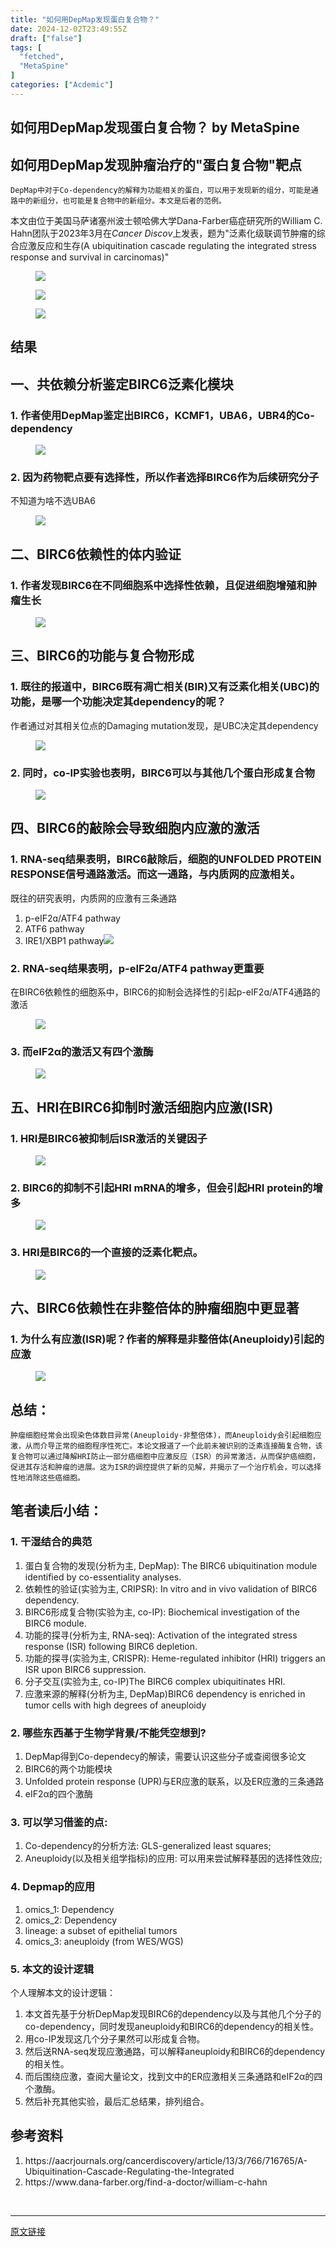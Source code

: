 ```yaml
---
title: "如何用DepMap发现蛋白复合物？"
date: 2024-12-02T23:49:55Z
draft: ["false"]
tags: [
  "fetched",
  "MetaSpine"
]
categories: ["Acdemic"]
---
```

如何用DepMap发现蛋白复合物？ by MetaSpine
------
<div><section data-tool="mdnice编辑器" data-website="https://www.mdnice.com"><h1 data-tool="mdnice编辑器"><span></span><span>如何用DepMap发现肿瘤治疗的"蛋白复合物"靶点</span><span></span></h1><p data-tool="mdnice编辑器"><code>DepMap中对于Co-dependency的解释为功能相关的蛋白，可以用于发现新的组分，可能是通路中的新组分，也可能是复合物中的新组分。本文是后者的范例。</code></p><p data-tool="mdnice编辑器">本文由位于美国马萨诸塞州波士顿哈佛大学Dana-Farber癌症研究所的William C. Hahn团队于2023年3月在<em>Cancer Discov</em>上发表，题为"泛素化级联调节肿瘤的综合应激反应和生存(A ubiquitination cascade regulating the integrated stress response and survival in carcinomas)"</p><figure data-tool="mdnice编辑器"><img data-imgfileid="100001187" data-ratio="0.29907407407407405" data-src="https://mmbiz.qpic.cn/sz_mmbiz_jpg/k5tBakZAsaT7fPCbiajUWJJvNLdnVibeQgia4c5ejYxxSAA1AYJrzOia75V91rSbqUkuCctLog0FLKJgEAWoibKegXg/640?wx_fmt=jpeg&amp;from=appmsg" data-type="jpeg" data-w="1080" src="https://mmbiz.qpic.cn/sz_mmbiz_jpg/k5tBakZAsaT7fPCbiajUWJJvNLdnVibeQgia4c5ejYxxSAA1AYJrzOia75V91rSbqUkuCctLog0FLKJgEAWoibKegXg/640?wx_fmt=jpeg&amp;from=appmsg"></figure><figure data-tool="mdnice编辑器"><img data-imgfileid="100001189" data-ratio="0.3490740740740741" data-src="https://mmbiz.qpic.cn/sz_mmbiz_png/k5tBakZAsaT7fPCbiajUWJJvNLdnVibeQgRfXIPibibV0FD8p8O4KNRtHIDeRJ9OmEamPpVKk9pJicXyz5KJBsMQmRQ/640?wx_fmt=png&amp;from=appmsg" data-type="png" data-w="1080" src="https://mmbiz.qpic.cn/sz_mmbiz_png/k5tBakZAsaT7fPCbiajUWJJvNLdnVibeQgRfXIPibibV0FD8p8O4KNRtHIDeRJ9OmEamPpVKk9pJicXyz5KJBsMQmRQ/640?wx_fmt=png&amp;from=appmsg"></figure><figure data-tool="mdnice编辑器"><img data-imgfileid="100001188" data-ratio="0.5083333333333333" data-src="https://mmbiz.qpic.cn/sz_mmbiz_png/k5tBakZAsaT7fPCbiajUWJJvNLdnVibeQgia1ZMUCIlMS40zn0SpO8bTouSr2nplKR4wSIPibUqSCgkCd19RhmpEdw/640?wx_fmt=png&amp;from=appmsg" data-type="png" data-w="1080" src="https://mmbiz.qpic.cn/sz_mmbiz_png/k5tBakZAsaT7fPCbiajUWJJvNLdnVibeQgia1ZMUCIlMS40zn0SpO8bTouSr2nplKR4wSIPibUqSCgkCd19RhmpEdw/640?wx_fmt=png&amp;from=appmsg"></figure><h1 data-tool="mdnice编辑器"><span></span><span>结果</span><span></span></h1><h2 data-tool="mdnice编辑器"><span></span><span>一、共依赖分析鉴定BIRC6泛素化模块</span><span></span></h2><h3 data-tool="mdnice编辑器"><span></span><span></span><span>1. 作者使用DepMap鉴定出BIRC6，KCMF1，UBA6，UBR4的Co-dependency</span><span></span></h3><figure data-tool="mdnice编辑器"><img data-imgfileid="100001186" data-ratio="0.4203703703703704" data-src="https://mmbiz.qpic.cn/sz_mmbiz_png/k5tBakZAsaT7fPCbiajUWJJvNLdnVibeQgTIQwPYZZajQzNxmWPhOgAJnSA9YibW9Pd1vjOJyQLKtLWb7dXZTESgQ/640?wx_fmt=png&amp;from=appmsg" data-type="png" data-w="1080" src="https://mmbiz.qpic.cn/sz_mmbiz_png/k5tBakZAsaT7fPCbiajUWJJvNLdnVibeQgTIQwPYZZajQzNxmWPhOgAJnSA9YibW9Pd1vjOJyQLKtLWb7dXZTESgQ/640?wx_fmt=png&amp;from=appmsg"></figure><h3 data-tool="mdnice编辑器"><span></span><span></span><span>2. 因为药物靶点要有选择性，所以作者选择BIRC6作为后续研究分子</span><span></span></h3><p data-tool="mdnice编辑器">不知道为啥不选UBA6</p><figure data-tool="mdnice编辑器"><img data-imgfileid="100001185" data-ratio="0.4962962962962963" data-src="https://mmbiz.qpic.cn/sz_mmbiz_png/k5tBakZAsaT7fPCbiajUWJJvNLdnVibeQg95iaZiayyyiav9GgiaS4YUFFjsqVu5hq3BiatunYACALyEXL4SYJZBhqCeg/640?wx_fmt=png&amp;from=appmsg" data-type="png" data-w="1080" src="https://mmbiz.qpic.cn/sz_mmbiz_png/k5tBakZAsaT7fPCbiajUWJJvNLdnVibeQg95iaZiayyyiav9GgiaS4YUFFjsqVu5hq3BiatunYACALyEXL4SYJZBhqCeg/640?wx_fmt=png&amp;from=appmsg"></figure><h2 data-tool="mdnice编辑器"><span></span><span>二、BIRC6依赖性的体内验证</span><span></span></h2><h3 data-tool="mdnice编辑器"><span></span><span></span><span>1. 作者发现BIRC6在不同细胞系中选择性依赖，且促进细胞增殖和肿瘤生长</span><span></span></h3><figure data-tool="mdnice编辑器"><img data-imgfileid="100001194" data-ratio="0.6111111111111112" data-src="https://mmbiz.qpic.cn/sz_mmbiz_png/k5tBakZAsaT7fPCbiajUWJJvNLdnVibeQgL7JQbAgqT0vUicoWH2PPlSjSbcHVDLOYeFPUYh1xUC18p7mTO3EvPug/640?wx_fmt=png&amp;from=appmsg" data-type="png" data-w="1080" src="https://mmbiz.qpic.cn/sz_mmbiz_png/k5tBakZAsaT7fPCbiajUWJJvNLdnVibeQgL7JQbAgqT0vUicoWH2PPlSjSbcHVDLOYeFPUYh1xUC18p7mTO3EvPug/640?wx_fmt=png&amp;from=appmsg"></figure><h2 data-tool="mdnice编辑器"><span></span><span>三、BIRC6的功能与复合物形成</span><span></span></h2><h3 data-tool="mdnice编辑器"><span></span><span></span><span>1. 既往的报道中，BIRC6既有凋亡相关(BIR)又有泛素化相关(UBC)的功能，是哪一个功能决定其dependency的呢？</span><span></span></h3><p data-tool="mdnice编辑器">作者通过对其相关位点的Damaging mutation发现，是UBC决定其dependency</p><figure data-tool="mdnice编辑器"><img data-imgfileid="100001191" data-ratio="0.4185185185185185" data-src="https://mmbiz.qpic.cn/sz_mmbiz_png/k5tBakZAsaT7fPCbiajUWJJvNLdnVibeQgKJxFQsQffM5HtKUJAiaRWqbUwZd3ibRLyibytqrNJDOVUgQtaOGQeXlxQ/640?wx_fmt=png&amp;from=appmsg" data-type="png" data-w="1080" src="https://mmbiz.qpic.cn/sz_mmbiz_png/k5tBakZAsaT7fPCbiajUWJJvNLdnVibeQgKJxFQsQffM5HtKUJAiaRWqbUwZd3ibRLyibytqrNJDOVUgQtaOGQeXlxQ/640?wx_fmt=png&amp;from=appmsg"></figure><h3 data-tool="mdnice编辑器"><span></span><span></span><span>2. 同时，co-IP实验也表明，BIRC6可以与其他几个蛋白形成复合物</span><span></span></h3><figure data-tool="mdnice编辑器"><img data-imgfileid="100001192" data-ratio="0.5907407407407408" data-src="https://mmbiz.qpic.cn/sz_mmbiz_png/k5tBakZAsaT7fPCbiajUWJJvNLdnVibeQgPA96IiavGhLQFDqMrW4iaUQbCt4icwD6SYhPbW8D39mnsFMBcvIc0yXFw/640?wx_fmt=png&amp;from=appmsg" data-type="png" data-w="1080" src="https://mmbiz.qpic.cn/sz_mmbiz_png/k5tBakZAsaT7fPCbiajUWJJvNLdnVibeQgPA96IiavGhLQFDqMrW4iaUQbCt4icwD6SYhPbW8D39mnsFMBcvIc0yXFw/640?wx_fmt=png&amp;from=appmsg"></figure><h2 data-tool="mdnice编辑器"><span></span><span>四、BIRC6的敲除会导致细胞内应激的激活</span><span></span></h2><h3 data-tool="mdnice编辑器"><span></span><span></span><span>1. RNA-seq结果表明，BIRC6敲除后，细胞的UNFOLDED PROTEIN RESPONSE信号通路激活。而这一通路，与内质网的应激相关。</span><span></span></h3><p data-tool="mdnice编辑器">既往的研究表明，内质网的应激有三条通路</p><ol data-tool="mdnice编辑器"><li><section>p-eIF2ɑ/ATF4 pathway</section></li><li><section>ATF6 pathway</section></li><li><section>IRE1/XBP1 pathway<img data-imgfileid="100001193" data-ratio="0.4666666666666667" data-src="https://mmbiz.qpic.cn/sz_mmbiz_png/k5tBakZAsaT7fPCbiajUWJJvNLdnVibeQgaDT92wBNbyusAkSGztLsOWXZQDxWsa2vCMtsjFKNnLnWH7MIIGbsLA/640?wx_fmt=png&amp;from=appmsg" data-type="png" data-w="1080" src="https://mmbiz.qpic.cn/sz_mmbiz_png/k5tBakZAsaT7fPCbiajUWJJvNLdnVibeQgaDT92wBNbyusAkSGztLsOWXZQDxWsa2vCMtsjFKNnLnWH7MIIGbsLA/640?wx_fmt=png&amp;from=appmsg"></section></li></ol><h3 data-tool="mdnice编辑器"><span></span><span></span><span>2. RNA-seq结果表明，p-eIF2ɑ/ATF4 pathway更重要</span><span></span></h3><p data-tool="mdnice编辑器">在BIRC6依赖性的细胞系中，BIRC6的抑制会选择性的引起p-eIF2ɑ/ATF4通路的激活</p><figure data-tool="mdnice编辑器"><img data-imgfileid="100001190" data-ratio="0.4925925925925926" data-src="https://mmbiz.qpic.cn/sz_mmbiz_jpg/k5tBakZAsaT7fPCbiajUWJJvNLdnVibeQgGQL5xUq3oBSmXcfiaticD3vHt5fqEnT1lFHgC6ORtUFJYqicApSiao9wiaQ/640?wx_fmt=jpeg&amp;from=appmsg" data-type="jpeg" data-w="1080" src="https://mmbiz.qpic.cn/sz_mmbiz_jpg/k5tBakZAsaT7fPCbiajUWJJvNLdnVibeQgGQL5xUq3oBSmXcfiaticD3vHt5fqEnT1lFHgC6ORtUFJYqicApSiao9wiaQ/640?wx_fmt=jpeg&amp;from=appmsg"></figure><h3 data-tool="mdnice编辑器"><span></span><span></span><span>3. 而eIF2α的激活又有四个激酶</span><span></span></h3><figure data-tool="mdnice编辑器"><img data-imgfileid="100001197" data-ratio="0.9056603773584906" data-src="https://mmbiz.qpic.cn/sz_mmbiz_jpg/k5tBakZAsaT7fPCbiajUWJJvNLdnVibeQgHKkff9zFxBiaEySDNTjpWgLv3Uc8LRaVjmIzSSX3bZGCknIpDDPwldQ/640?wx_fmt=jpeg&amp;from=appmsg" data-type="jpeg" data-w="795" src="https://mmbiz.qpic.cn/sz_mmbiz_jpg/k5tBakZAsaT7fPCbiajUWJJvNLdnVibeQgHKkff9zFxBiaEySDNTjpWgLv3Uc8LRaVjmIzSSX3bZGCknIpDDPwldQ/640?wx_fmt=jpeg&amp;from=appmsg"></figure><h2 data-tool="mdnice编辑器"><span></span><span>五、HRI在BIRC6抑制时激活细胞内应激(ISR)</span><span></span></h2><h3 data-tool="mdnice编辑器"><span></span><span></span><span>1. HRI是BIRC6被抑制后ISR激活的关键因子</span><span></span></h3><figure data-tool="mdnice编辑器"><img data-imgfileid="100001199" data-ratio="0.4842592592592593" data-src="https://mmbiz.qpic.cn/sz_mmbiz_png/k5tBakZAsaT7fPCbiajUWJJvNLdnVibeQg7icT4rg2V971WibKqXibliacicqGeUN2kJpl4k0jyob4iaL79qA8MyrO30Hw/640?wx_fmt=png&amp;from=appmsg" data-type="png" data-w="1080" src="https://mmbiz.qpic.cn/sz_mmbiz_png/k5tBakZAsaT7fPCbiajUWJJvNLdnVibeQg7icT4rg2V971WibKqXibliacicqGeUN2kJpl4k0jyob4iaL79qA8MyrO30Hw/640?wx_fmt=png&amp;from=appmsg"></figure><h3 data-tool="mdnice编辑器"><span></span><span></span><span>2. BIRC6的抑制不引起HRI mRNA的增多，但会引起HRI protein的增多</span><span></span></h3><figure data-tool="mdnice编辑器"><img data-imgfileid="100001195" data-ratio="0.5475206611570248" data-src="https://mmbiz.qpic.cn/sz_mmbiz_png/k5tBakZAsaT7fPCbiajUWJJvNLdnVibeQgTnA34LBMJib480LouhClhXY7iaodJD1GXDmW6hZIr1oZHV1z7piaqeRxA/640?wx_fmt=png&amp;from=appmsg" data-type="png" data-w="968" src="https://mmbiz.qpic.cn/sz_mmbiz_png/k5tBakZAsaT7fPCbiajUWJJvNLdnVibeQgTnA34LBMJib480LouhClhXY7iaodJD1GXDmW6hZIr1oZHV1z7piaqeRxA/640?wx_fmt=png&amp;from=appmsg"></figure><h3 data-tool="mdnice编辑器"><span></span><span></span><span>3. HRI是BIRC6的一个直接的泛素化靶点。</span><span></span></h3><figure data-tool="mdnice编辑器"><img data-imgfileid="100001198" data-ratio="0.4638888888888889" data-src="https://mmbiz.qpic.cn/sz_mmbiz_png/k5tBakZAsaT7fPCbiajUWJJvNLdnVibeQgUJC1E4weyV8MDhRkqU5pTAYMetk1zAnlicrpoNPicDXBzVkrxZhkX8mw/640?wx_fmt=png&amp;from=appmsg" data-type="png" data-w="1080" src="https://mmbiz.qpic.cn/sz_mmbiz_png/k5tBakZAsaT7fPCbiajUWJJvNLdnVibeQgUJC1E4weyV8MDhRkqU5pTAYMetk1zAnlicrpoNPicDXBzVkrxZhkX8mw/640?wx_fmt=png&amp;from=appmsg"></figure><h2 data-tool="mdnice编辑器"><span></span><span>六、BIRC6依赖性在非整倍体的肿瘤细胞中更显著</span><span></span></h2><h3 data-tool="mdnice编辑器"><span></span><span></span><span>1. 为什么有应激(ISR)呢？作者的解释是非整倍体(Aneuploidy)引起的应激</span><span></span></h3><figure data-tool="mdnice编辑器"><img data-imgfileid="100001196" data-ratio="0.4148148148148148" data-src="https://mmbiz.qpic.cn/sz_mmbiz_png/k5tBakZAsaT7fPCbiajUWJJvNLdnVibeQgssLMC02g4ZT6BQFgwmMjgJIub2GiageDQvEA8aT2YMTsJUCKt19kmqA/640?wx_fmt=png&amp;from=appmsg" data-type="png" data-w="1080" src="https://mmbiz.qpic.cn/sz_mmbiz_png/k5tBakZAsaT7fPCbiajUWJJvNLdnVibeQgssLMC02g4ZT6BQFgwmMjgJIub2GiageDQvEA8aT2YMTsJUCKt19kmqA/640?wx_fmt=png&amp;from=appmsg"></figure><h2 data-tool="mdnice编辑器"><span></span><span>总结：</span><span></span></h2><p data-tool="mdnice编辑器"><code>肿瘤细胞经常会出现染色体数目异常(Aneuploidy-非整倍体)，而Aneuploidy会引起细胞应激，从而介导正常的细胞程序性死亡。本论文报道了一个此前未被识别的泛素连接酶复合物，该复合物可以通过降解HRI防止一部分癌细胞中应激反应（ISR）的异常激活，从而保护癌细胞，促进其存活和肿瘤的进展。这为ISR的调控提供了新的见解，并揭示了一个治疗机会，可以选择性地消除这些癌细胞。</code></p><h2 data-tool="mdnice编辑器"><span></span><span>笔者读后小结：</span><span></span></h2><h3 data-tool="mdnice编辑器"><span></span><span></span><span>1. 干湿结合的典范</span><span></span></h3><ol data-tool="mdnice编辑器"><li><section>蛋白复合物的发现(分析为主, DepMap): The BIRC6 ubiquitination module identified by co-essentiality analyses.</section></li><li><section>依赖性的验证(实验为主, CRIPSR): In vitro and in vivo validation of BIRC6 dependency.</section></li><li><section>BIRC6形成复合物(实验为主, co-IP): Biochemical investigation of the BIRC6 module.</section></li><li><section>功能的探寻(分析为主, RNA-seq): Activation of the integrated stress response (ISR) following BIRC6 depletion.</section></li><li><section>功能的探寻(实验为主, CRISPR): Heme-regulated inhibitor (HRI) triggers an ISR upon BIRC6 suppression.</section></li><li><section>分子交互(实验为主, co-IP)The BIRC6 complex ubiquitinates HRI.</section></li><li><section>应激来源的解释(分析为主, DepMap)BIRC6 dependency is enriched in tumor cells with high degrees of aneuploidy</section></li></ol><h3 data-tool="mdnice编辑器"><span></span><span></span><span>2. 哪些东西基于生物学背景/不能凭空想到?</span><span></span></h3><ol data-tool="mdnice编辑器"><li><section>DepMap得到Co-dependecy的解读，需要认识这些分子或查阅很多论文</section></li><li><section>BIRC6的两个功能模块</section></li><li><section>Unfolded protein response (UPR)与ER应激的联系，以及ER应激的三条通路</section></li><li><section>eIF2α的四个激酶</section></li></ol><h3 data-tool="mdnice编辑器"><span></span><span></span><span>3. 可以学习借鉴的点:</span><span></span></h3><ol data-tool="mdnice编辑器"><li><section>Co-dependency的分析方法: GLS-generalized least squares;</section></li><li><section>Aneuploidy(以及相关组学指标)的应用: 可以用来尝试解释基因的选择性效应;</section></li></ol><h3 data-tool="mdnice编辑器"><span></span><span></span><span>4. Depmap的应用</span><span></span></h3><ol data-tool="mdnice编辑器"><li><section>omics_1: Dependency</section></li><li><section>omics_2: Dependency</section></li><li><section>lineage: a subset of epithelial tumors</section></li><li><section>omics_3: aneuploidy (from WES/WGS)</section></li></ol><h3 data-tool="mdnice编辑器"><span></span><span></span><span>5. 本文的设计逻辑</span><span></span></h3><p data-tool="mdnice编辑器">个人理解本文的设计逻辑：</p><ol data-tool="mdnice编辑器"><li><section>本文首先基于分析DepMap发现BIRC6的dependency以及与其他几个分子的co-dependency，同时发现aneuploidy和BIRC6的dependency的相关性。</section></li><li><section>用co-IP发现这几个分子果然可以形成复合物。</section></li><li><section>然后送RNA-seq发现应激通路，可以解释aneuploidy和BIRC6的dependency的相关性。</section></li><li><section>而后围绕应激，查阅大量论文，找到文中的ER应激相关三条通路和eIF2α的四个激酶。</section></li><li><section>然后补充其他实验，最后汇总结果，排列组合。</section></li></ol><h2 data-tool="mdnice编辑器"><span></span><span>参考资料</span><span></span></h2><ol data-tool="mdnice编辑器"><li><section>https://aacrjournals.org/cancerdiscovery/article/13/3/766/716765/A-Ubiquitination-Cascade-Regulating-the-Integrated</section></li><li><section>https://www.dana-farber.org/find-a-doctor/william-c-hahn</section></li></ol></section><p><br></p><p><mp-style-type data-value="3"></mp-style-type></p></div>  
<hr>
<a href="https://mp.weixin.qq.com/s/GRLYHrOx720ST6XKfrZ4pw",target="_blank" rel="noopener noreferrer">原文链接</a>
